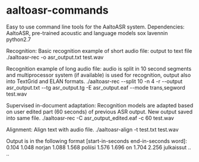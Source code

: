 # aaltoasr-commands
Easy to use command line tools for the AaltoASR system.
Dependencies:
AaltoASR, pre-trained acoustic and language models
sox
lavennin
python2.7


Recognition:
Basic recognition example of short audio file: output to text file
./aaltoasr-rec -o asr_output.txt test.wav

Recognition example of long audio file: audio is split in 10 second segments and multiprocessor system (if available) is used for recognition, output also into TextGrid and ELAN formats. 
./aaltoasr-rec --split 10 -n 4 -r --output asr_output.txt --tg asr_output.tg -E asr_output.eaf --mode trans,segword test.wav

Supervised in-document adaptation:
Recognition models are adapted based on user edited part (60 seconds) of previous ASR output. New output saved into same file.
./aaltoasr-rec -C asr_output_edited.eaf -c 60 test.wav

Alignment:
Align text with audio file.
./aaltoasr-align -t test.txt test.wav

Output is in the following format [start-in-seconds end-in-seconds word]:
0.104 1.048 norjan
1.088 1.568 poliisi
1.576 1.696 on
1.704 2.256 julkaissut
..
..
